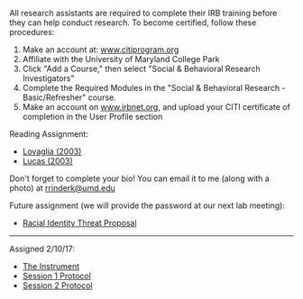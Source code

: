 All research assistants are required to complete their IRB training before they can help conduct research. To become certified, 
follow these procedures:

1. Make an account at: www.citiprogram.org
2. Affiliate with the University of Maryland College Park
3. Click "Add a Course," then select "Social & Behavioral Research Investigators"
4. Complete the Required Modules in the "Social & Behavioral Research - Basic/Refresher" course. 
4. Make an account on www.irbnet.org, and upload your CITI certificate of completion in the User Profile section


Reading Assignment:

- <a href="{{ site.baseurl }}/Lovaglia 2003 the power of experiments.pdf">Lovaglia (2003)</a>
- <a href="{{ site.baseurl }}/Lucas 2003 the problem of external validity.pdf">Lucas (2003)</a>

Don't forget to complete your bio! You can email it to me (along with a photo) at rrinderk@umd.edu

Future assignment (we will provide the password at our next lab meeting): 

- <a href="https://umd.box.com/v/ridtproposal">Racial Identity Threat Proposal</a>


---
Assigned 2/10/17:

- <a href="https://umd.box.com/s/hx4h5r825txk2s3duevzdnvqq26o3uxf">The Instrument</a>
- <a href="https://umd.box.com/s/eeliwi5jo5p78bei2e6mgb88e60ekqer">Session 1 Protocol</a>
- <a href="https://umd.box.com/s/efa5ibq3r77hgermz3zp9ulgy5uitjw2">Session 2 Protocol</a>
